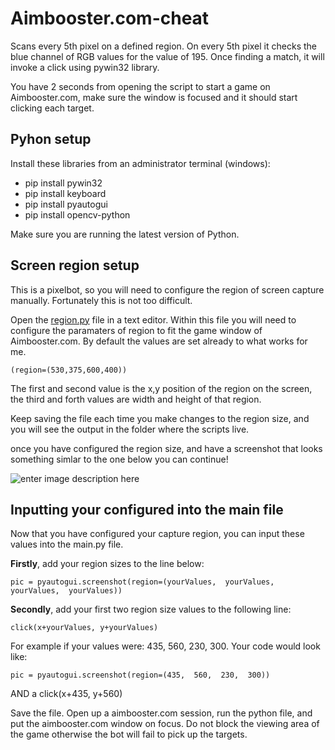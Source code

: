 
# Aimbooster.com-cheat

Scans every 5th pixel on a defined region. On every 5th pixel it checks the blue channel of RGB values for the value of 195.
Once finding a match, it will invoke a click using pywin32 library.

You have 2 seconds from opening the script to start a game on Aimbooster.com, make sure the window is focused and it should start clicking each target.

Pyhon setup
---
Install these libraries from an administrator terminal (windows):

- pip install pywin32
- pip install keyboard
- pip install pyautogui
- pip install opencv-python

Make sure you are running the latest version of Python.

Screen region setup
---
This is a pixelbot, so you will need to configure the region of screen capture manually. Fortunately this is not too difficult.

Open the [region.py](https://github.com/Zckyy/Aimbooster.com-cheat/blob/master/region.py) file in a text editor. Within this file you will need to configure the paramaters of region to fit the game window of Aimbooster.com. By default the values are set already to what works for me.

    (region=(530,375,600,400))

The first and second value is the x,y position of the region on the screen, the third and forth values are width and height of that region.

Keep saving the file each time you make changes to the region size, and you will see the output in the folder where the scripts live.

once you have configured the region size, and have a screenshot that looks something simlar to the one below you can continue!

![enter image description here](https://i.imgur.com/cyqNxzc.png)

Inputting your configured into the main file
---
Now that you have configured your capture region, you can input these values into the main.py file.

**Firstly**, add your region sizes to the line below:

    pic = pyautogui.screenshot(region=(yourValues,  yourValues,  yourValues,  yourValues))

**Secondly**, add your first two region size values to the following line:

    click(x+yourValues, y+yourValues)

For example if your values were: 435, 560, 230, 300. Your code would look like:

    pic = pyautogui.screenshot(region=(435,  560,  230,  300))
AND
a
    click(x+435, y+560)

Save the file. Open up a aimbooster.com session, run the python file, and put the aimbooster.com window on focus. Do not block the viewing area of the game otherwise the bot will fail to pick up the targets.
